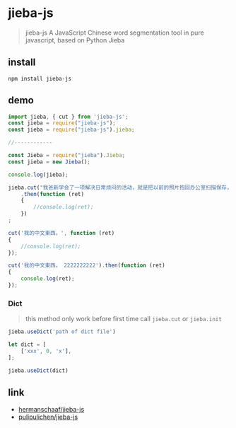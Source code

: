 # jieba-js

> jieba-js A JavaScript Chinese word segmentation tool in pure javascript, based on Python Jieba

## install

`npm install jieba-js`

## demo

```ts
import jieba, { cut } from 'jieba-js';
const jieba = require("jieba-js");
const jieba = require("jieba-js").jieba;

//------------

const Jieba = require("jieba").Jieba;
const jieba = new Jieba();
```

```ts
console.log(jieba);

jieba.cut("我爸新学会了一项解决日常烦闷的活动，就是把以前的照片抱回办公室扫描保存，弄成电子版的。更无法接受的是，还居然放到网上来，时不时给我两张。\n这些积尘的化石居然突然重现，简直是招架不住。这个怀旧的阀门一旦打开，那就直到意识模糊都没停下来。")
	.then(function (ret)
	{
		//console.log(ret);
	})
;

cut('我的中文東西。', function (ret)
{
	//console.log(ret);
});

cut('我的中文東西。 2222222222').then(function (ret)
{
	console.log(ret);
});
```

### Dict

> this method only work before first time call `jieba.cut` or `jieba.init`

```ts
jieba.useDict('path of dict file')

let dict = [
    ['xxx', 0, 'x'],
];

jieba.useDict(dict)
```

## link

- [hermanschaaf/jieba-js](https://github.com/hermanschaaf/jieba-js)
- [pulipulichen/jieba-js](https://github.com/pulipulichen/jieba-js)
